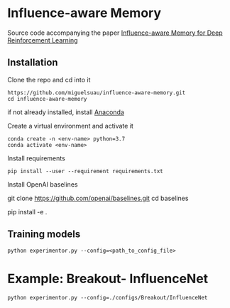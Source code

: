 # Influence-aware Memory
Source code accompanying the paper [Influence-aware Memory for Deep Reinforcement Learning](https://openreview.net/pdf?id=rJlS-ertwr)
## Installation
Clone the repo and cd into it
```console
https://github.com/miguelsuau/influence-aware-memory.git
cd influence-aware-memory
```
if not already installed, install [Anaconda](https://www.anaconda.com/distribution/)

Create a virtual environment and activate it
```console
conda create -n <env-name> python=3.7
conda activate <env-name>
```
Install requirements
```console
pip install --user --requirement requirements.txt
```
Install OpenAI baselines

git clone https://github.com/openai/baselines.git
cd baselines

pip install -e .

## Training models
```console
python experimentor.py --config=<path_to_config_file>
```
# Example: Breakout- InfluenceNet

```console
python experimentor.py --config=./configs/Breakout/InfluenceNet
```
